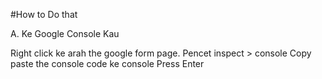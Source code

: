 #How to Do that

A. Ke Google Console Kau

Right click ke arah the google form page.
Pencet inspect > console
Copy paste the console code ke console
Press Enter

